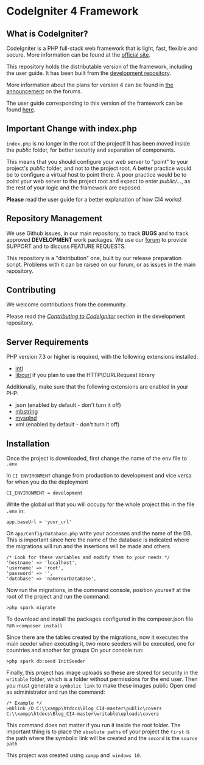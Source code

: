 # CodeIgniter 4 Framework

## What is CodeIgniter?

CodeIgniter is a PHP full-stack web framework that is light, fast, flexible and secure.
More information can be found at the [official site](http://codeigniter.com).

This repository holds the distributable version of the framework,
including the user guide. It has been built from the
[development repository](https://github.com/codeigniter4/CodeIgniter4).

More information about the plans for version 4 can be found in [the announcement](http://forum.codeigniter.com/thread-62615.html) on the forums.

The user guide corresponding to this version of the framework can be found
[here](https://codeigniter4.github.io/userguide/).


## Important Change with index.php

`index.php` is no longer in the root of the project! It has been moved inside the *public* folder,
for better security and separation of components.

This means that you should configure your web server to "point" to your project's *public* folder, and
not to the project root. A better practice would be to configure a virtual host to point there. A poor practice would be to point your web server to the project root and expect to enter *public/...*, as the rest of your logic and the
framework are exposed.

**Please** read the user guide for a better explanation of how CI4 works!

## Repository Management

We use Github issues, in our main repository, to track **BUGS** and to track approved **DEVELOPMENT** work packages.
We use our [forum](http://forum.codeigniter.com) to provide SUPPORT and to discuss
FEATURE REQUESTS.

This repository is a "distribution" one, built by our release preparation script.
Problems with it can be raised on our forum, or as issues in the main repository.

## Contributing

We welcome contributions from the community.

Please read the [*Contributing to CodeIgniter*](https://github.com/codeigniter4/CodeIgniter4/blob/develop/CONTRIBUTING.md) section in the development repository.

## Server Requirements

PHP version 7.3 or higher is required, with the following extensions installed:

- [intl](http://php.net/manual/en/intl.requirements.php)
- [libcurl](http://php.net/manual/en/curl.requirements.php) if you plan to use the HTTP\CURLRequest library

Additionally, make sure that the following extensions are enabled in your PHP:

- json (enabled by default - don't turn it off)
- [mbstring](http://php.net/manual/en/mbstring.installation.php)
- [mysqlnd](http://php.net/manual/en/mysqlnd.install.php)
- xml (enabled by default - don't turn it off)

## Installation

Once the project is downloaded, first change the name of the env file to `.env`

In `CI ENVIRONMENT` change from production to development and vice versa for when you do the deployment
```
CI_ENVIRONMENT = development
```
Write the global url that you will occupy for the whole project this in the file `.env` in:
```
app.baseUrl = 'your_url'
```
On `app/Config/Database.php` write your accesses and the name of the DB. This is important since here the name of the database is indicated where the migrations will run and the insertions will be made and others
```
/* Look for these variables and modify them to your needs */
'hostname' => 'localhost',
'username' => 'root',
'password' => '',
'database' => 'nameYourDataBase',
```
Now run the migrations, in the command console, position yourself at the root of the project and run the command:
```
>php spark migrate
```
To download and install the packages configured in the composer.json file run `>composer install`

Since there are the tables created by the migrations, now it executes the main seeder when executing it, two more seeders will be executed, one for countries and another for groups
On your console run:
```
>php spark db:seed InitSeeder
```
Finally, this project has image uploads so these are stored for security in the `writable` folder, which is a folder without permissions for the end user. Then you must generate a `symbolic link` to make these images public
Open cmd as administrator and run the command:
```
/* Example */
>mklink /D C:\\xampp\htdocs\Blog_CI4-master\public\covers C:\\xampp\htdocs\Blog_CI4-master\writable\uploads\covers
```
This command does not matter if you run it inside the root folder. The important thing is to place the `absolute paths` of your project the `first` is the path where the symbolic link will be created and the `second` is the `source path`

This project was created using `xampp` and` windows 10`.
